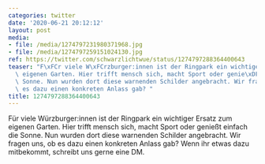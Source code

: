 ```yaml
---
categories: twitter
date: '2020-06-21 20:12:12'
layout: post
media:
- file: /media/1274797231980371968.jpg
- file: /media/1274797259151024130.jpg
ref: https://twitter.com/schwarzlichtwue/status/1274797288364400643
teaser: "F\xFCr viele W\xFCrzburger:innen ist der Ringpark ein wichtiger Ersatz zum\
  \ eigenen Garten. Hier trifft mensch sich, macht Sport oder genie\xDFt einfach die\
  \ Sonne. Nun wurden dort diese warnenden Schilder angebracht. Wir fragen uns, ob\
  \ es dazu einen konkreten Anlass gab? "
title: 1274797288364400643
---
```

Für viele Würzburger:innen ist der Ringpark ein wichtiger Ersatz zum eigenen Garten. Hier trifft mensch sich, macht Sport oder genießt einfach die Sonne. Nun wurden dort diese warnenden Schilder angebracht. Wir fragen uns, ob es dazu einen konkreten Anlass gab? 
Wenn ihr etwas dazu mitbekommt, schreibt uns gerne eine DM.
